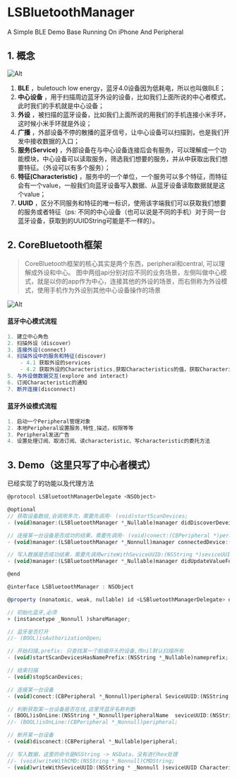 # LSBluetoothManager
A Simple BLE Demo Base Running On iPhone And Peripheral


## 1. 概念

![Alt](https://raw.githubusercontent.com/linshengqi/MarkdownPhotos/master/%E8%93%9D%E7%89%99%E6%A6%82%E5%BF%B5.jpg)

 1.  **BLE** ，buletouch low energy，蓝牙4.0设备因为低耗电，所以也叫做BLE；
 2.  **中心设备** ，用于扫描周边蓝牙外设的设备，比如我们上面所说的中心者模式，此时我们的手机就是中心设备；
 3.  **外设** ，被扫描的蓝牙设备，比如我们上面所说的用我们的手机连接小米手环，这时候小米手环就是外设；
 4.  **广播** ，外部设备不停的散播的蓝牙信号，让中心设备可以扫描到，也是我们开发中接收数据的入口；
 5.  **服务(Service)** ，外部设备在与中心设备连接后会有服务，可以理解成一个功能模块，中心设备可以读取服务，筛选我们想要的服务，并从中获取出我们想要特征。（外设可以有多个服务）；
 6.  **特征(Characteristic)** ，服务中的一个单位，一个服务可以多个特征，而特征会有一个value，一般我们向蓝牙设备写入数据、从蓝牙设备读取数据就是这个value；
 7.  **UUID** ，区分不同服务和特征的唯一标识，使用该字端我们可以获取我们想要的服务或者特征（ps: 不同的中心设备（也可以说是不同的手机）对于同一台蓝牙设备，获取到的UUIDString可能是不一样的）。


## 2. CoreBluetooth框架

> CoreBluetooth框架的核心其实是两个东西，peripheral和central, 可以理解成外设和中心。
> 图中两组api分别对应不同的业务场景，左侧叫做中心模式，就是以你的app作为中心，连接其他的外设的场景，而右侧称为外设模式，使用手机作为外设别其他中心设备操作的场景

![Alt](https://raw.githubusercontent.com/linshengqi/MarkdownPhotos/master/CoreBluetoothFramework.jpeg)




#### 蓝牙中心模式流程

```javascript
1. 建立中心角色
2. 扫描外设（discover）
3. 连接外设(connect)
4. 扫描外设中的服务和特征(discover)
    - 4.1 获取外设的services
    - 4.2 获取外设的Characteristics,获取Characteristics的值，获取Characteristics的Descriptor和Descriptor的值
5. 与外设做数据交互(explore and interact)
6. 订阅Characteristic的通知
7. 断开连接(disconnect)
```



#### 蓝牙外设模式流程

```javascript
1. 启动一个Peripheral管理对象
2. 本地Peripheral设置服务,特性,描述，权限等等
3. Peripheral发送广告
4. 设置处理订阅、取消订阅、读characteristic、写characteristic的委托方法
```


## 3. Demo（这里只写了中心者模式）


已经实现了的功能以及代理方法
```javascript
@protocol LSBluetoothManagerDelegate <NSObject>

@optional
// 获取设备数组,会调用多次，需要先调用- (void)startScanDevices;
- (void)manager:(LSBluetoothManager *_Nullable)manager didDiscoverDeveices:(nullable NSMutableArray <LSBluetoothModel *>*)peripheralsArrM error:(nullable NSError *)error;

// 连接某一台设备是否成功的结果，需要先调用- (void)conect:(CBPeripheral *)peripheral;
- (void)manager:(LSBluetoothManager *_Nonnull)manager connectedDevice:(nonnull CBPeripheral *)peripheral state:(BOOL)state;

// 写入数据是否成功结果，需要先调用writeWithSeviceUUID:(NSString *)seviceUUID CharacteristicWriteUUID:(NSString *)characteristicWriteUUID CharacteristicNotifyUUID:(NSString *)characteristicNotifyUUID CMD:(NSString *)CMDString;
- (void)manager:(LSBluetoothManager *_Nullable)manager didUpdateValueForCharacteristic:(nonnull CBCharacteristic *)characteristic receiveData:(NSData *_Nullable)receiveData error:(nullable NSError *)error;

@end

@interface LSBluetoothManager : NSObject

@property (nonatomic, weak, nullable) id <LSBluetoothManagerDelegate> delegate;

// 初始化蓝牙,必须
+ (instancetype _Nonnull )shareManager;

// 蓝牙是否打开
//- (BOOL)isAuthorizationOpen;

// 开始扫描,prefix: 只查找某一个前缀开头的设备,传nil默认扫描所有
- (void)startScanDevicesHasNamePrefix:(NSString *_Nullable)nameprefix;

// 结束扫描
- (void)stopScanDevices;

// 连接某一台设备
- (void)conect:(CBPeripheral *_Nonnull)peripheral SeviceUUID:(NSString * _Nonnull )seviceUUID CharacteristicWriteUUID:(NSString *_Nonnull)characteristicWriteUUID CharacteristicNotifyUUID:(NSString *_Nonnull)characteristicNotifyUUID;

// 判断获取某一台设备是否在线,这里凭蓝牙名称判断
- (BOOL)isOnLine:(NSString *_Nonnull)peripheralName  seviceUUID:(NSString *_Nonnull)seviceUUID;
//- (BOOL)isOnLine:(CBPeripheral *_Nonnull)peripheral;

// 断开某一台设备
- (void)disconect:(CBPeripheral *_Nullable)peripheral;

// 写入数据，这里的命令是NSString -> NSData，没有进行hex处理
//- (void)writeWithCMD:(NSString *_Nonnull)CMDString;
- (void)writeWithSeviceUUID:(NSString * _Nonnull )seviceUUID CharacteristicWriteUUID:(NSString *_Nonnull)characteristicWriteUUID CharacteristicNotifyUUID:(NSString *_Nonnull)characteristicNotifyUUID CMD:(NSString *_Nonnull)CMDString;
```



